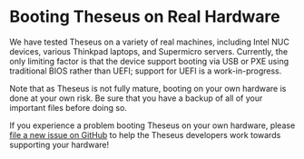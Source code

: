 # Booting Theseus on Real Hardware

We have tested Theseus on a variety of real machines, including Intel NUC devices, various Thinkpad laptops, and Supermicro servers. 
Currently, the only limiting factor is that the device support booting via USB or PXE using traditional BIOS rather than UEFI; support for UEFI is a work-in-progress. 

Note that as Theseus is not fully mature, booting on your own hardware is done at your own risk. Be sure that you have a backup of all of your important files before doing so. 

If you experience a problem booting Theseus on your own hardware, please [file a new issue on GitHub](https://github.com/theseus-os/Theseus/issues) to help the Theseus developers work towards supporting your hardware!
